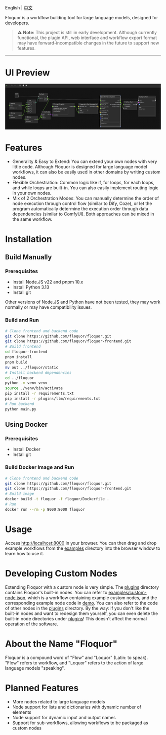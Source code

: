 English | [中文](README_CN.md)

Floquor is a workflow building tool for large language models, designed for developers.

> **⚠️ Note:** This project is still in early development. Although currently functional, the plugin API, web interface and workflow export format may have forward-incompatible changes in the future to support new features.

---

# UI Preview
![for-each-language-say-hello](docs/images/for-each-language-say-hello.png)

# Features
- Generality & Easy to Extend: You can extend your own nodes with very little code. Although Floquor is designed for large language model workflows, it can also be easily used in other domains by writing custom nodes.
- Flexible Orchestration: Common logic like if, for loops, for each loops, and while loops are built-in. You can also easily implement routing logic in your own nodes.
- Mix of 2 Orchestration Modes: You can manually determine the order of node execution through control flow (similar to Dify, Coze), or let the program automatically determine the execution order through data dependencies (similar to ComfyUI). Both approaches can be mixed in the same workflow.

# Installation
## Build Manually
### Prerequisites
- Install Node.JS v22 and pnpm 10.x
- Install Python 3.13
- Install git

Other versions of Node.JS and Python have not been tested, they may work normally or may have compatibility issues.

### Build and Run
```bash
# Clone frontend and backend code
git clone https://github.com/floquor/floquor.git
git clone https://github.com/floquor/floquor-frontend.git
# Build frontend
cd floquor-frontend
pnpm install
pnpm build
mv out ../floquor/static
# Install backend dependencies
cd ../floquor
python -m venv venv
source ./venv/bin/activate
pip install -r requirements.txt
pip install -r plugins/llm/requirements.txt
# Run backend
python main.py
```

## Using Docker
### Prerequisites
- Install Docker
- Install git
### Build Docker Image and Run
```bash
# Clone frontend and backend code
git clone https://github.com/floquor/floquor.git
git clone https://github.com/floquor/floquor-frontend.git
# Build image
docker build -t floquor -f floquor/Dockerfile .
# Run
docker run --rm -p 8000:8000 floquor
```

# Usage
Access [http://localhost:8000](http://localhost:8000) in your browser.
You can then drag and drop example workflows from the [examples](examples) directory into the browser window to learn how to use it.

# Developing Custom Nodes
Extending Floquor with a custom node is very simple. The [plugins](plugins) directory contains Floquor's built-in nodes. You can refer to [examples/custom-node.json](examples/custom-node.json), which is a workflow containing example custom nodes, and the corresponding example node code in [demo](plugins/demo). You can also refer to the code of other nodes in the [plugins](plugins) directory.
By the way: if you don't like the built-in nodes and want to redesign them yourself, you can even delete the built-in node directories under [plugins](plugins)! This doesn't affect the normal operation of the software.

# About the Name "Floquor"
Floquor is a compound word of "Flow" and "Loquor" (Latin: to speak). "Flow" refers to workflow, and "Loquor" refers to the action of large language models "speaking".

# Planned Features
- More nodes related to large language models
- Node support for lists and dictionaries with dynamic number of elements
- Node support for dynamic input and output names
- Support for sub-workflows, allowing workflows to be packaged as custom nodes


